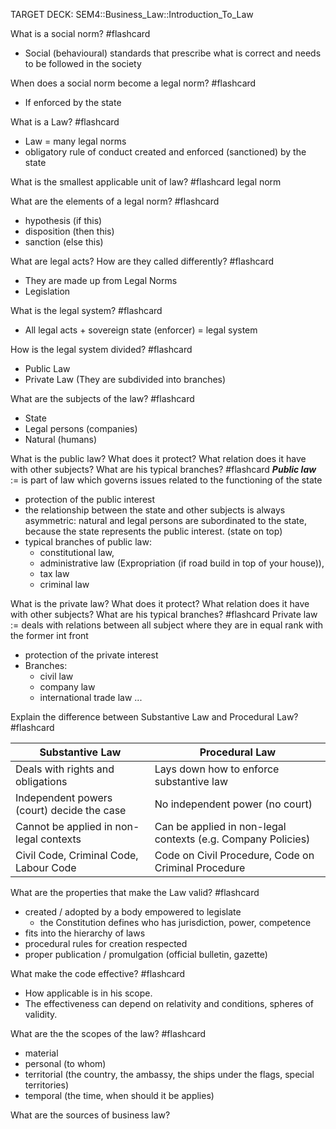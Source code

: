 TARGET DECK: SEM4::Business_Law::Introduction_To_Law


What is a social norm? #flashcard 
- Social (behavioural) standards that prescribe what is correct and needs to be followed in the society
<!--ID: 1708871248065-->


When does a social norm become a legal norm? #flashcard 
 - If enforced by the state 
<!--ID: 1708871248070-->



What is a Law? #flashcard 
- Law = many legal norms
- obligatory rule of conduct created and enforced (sanctioned) by the state
<!--ID: 1708871248074-->



What is the smallest applicable unit of law? #flashcard 
legal norm
<!--ID: 1708871248078-->



What are the elements of a legal norm? #flashcard 
- hypothesis (if this)
- disposition (then this)
- sanction (else this)
<!--ID: 1708871248083-->



What are legal acts? How are they called differently? #flashcard 
- They are made up from Legal Norms
- Legislation
<!--ID: 1708871248087-->



What is the legal system? #flashcard 
- All legal acts  + sovereign state (enforcer) = legal system
<!--ID: 1708871248092-->



How is the legal system divided? #flashcard 
- Public Law
- Private Law
(They are subdivided into branches)
<!--ID: 1708871248097-->



What are the subjects of the law? #flashcard 
- State
- Legal persons (companies)
- Natural (humans)
<!--ID: 1708871248101-->



What is the public law? 
What does it protect? 
What relation does it have with other subjects?
What are his typical branches? #flashcard 
***Public law*** := is part of law which governs issues related to the functioning of the state 
- protection of the public interest 
- the relationship between the state and other subjects is always asymmetric: natural and legal persons are subordinated to the state, because the state represents the public interest. (state on top)
- typical branches of public law:
	- constitutional law, 
	- administrative law (Expropriation (if road build in top of your house)), 
	- tax law  
	- criminal law
<!--ID: 1708871248106-->



What is the private law? 
What does it protect? 
What relation does it have with other subjects?
What are his typical branches? #flashcard 
Private law := deals with relations between all subject where they are in equal rank with the former int front
- protection of the private interest 
- Branches:
	- civil law 
	- company law
	- international trade law ...
<!--ID: 1708871248110-->



Explain the difference between Substantive Law and Procedural Law? #flashcard 

| Substantive Law                           | Procedural Law                                       |
|-------------------------------------------|------------------------------------------------------|
| Deals with rights and obligations         | Lays down how to enforce substantive law              |
| Independent powers (court) decide the case| No independent power (no court)                       |
| Cannot be applied in non-legal contexts   | Can be applied in non-legal contexts (e.g. Company Policies) |
| Civil Code, Criminal Code, Labour Code    | Code on Civil Procedure, Code on Criminal Procedure |
<!--ID: 1708871248126-->


What are the properties that make the Law valid? #flashcard 
- created / adopted by a body empowered to legislate
	- the Constitution defines who has jurisdiction, power, competence
- fits into the hierarchy of laws
- procedural rules for creation respected
- proper publication / promulgation (official bulletin, gazette)
<!--ID: 1708875020564-->


What make the code effective? #flashcard 
- How applicable is in his scope.
- The effectiveness can depend on relativity and conditions, spheres of validity.
<!--ID: 1708875020571-->


What are the the scopes of the law? #flashcard 
- material
- personal (to whom)
- territorial (the country, the ambassy, the ships under the flags, special territories)
- temporal (the time, when should it be applies)
<!--ID: 1708875020575-->

What are the sources of business law?